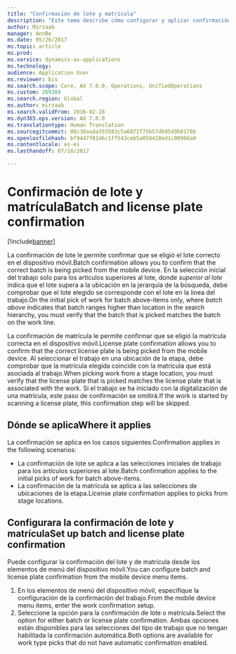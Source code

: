 ```yaml
---
title: "Confirmación de lote y matrícula"
description: "Este tema describe cómo configurar y aplicar confirmación de lote y matrícula desde un dispositivo móvil."
author: Mirzaab
manager: AnnBe
ms.date: 05/26/2017
ms.topic: article
ms.prod: 
ms.service: dynamics-ax-applications
ms.technology: 
audience: Application User
ms.reviewer: bis
ms.search.scope: Core, AX 7.0.0, Operations, UnifiedOperations
ms.custom: 269384
ms.search.region: Global
ms.author: mirzaab
ms.search.validFrom: 2016-02-28
ms.dyn365.ops.version: AX 7.0.0
ms.translationtype: Human Translation
ms.sourcegitcommit: 08c38aada355583c5a6872f75b57db95d9b81786
ms.openlocfilehash: bf9447f81d6c1ff543ceb5a058428ed1c0090da0
ms.contentlocale: es-es
ms.lasthandoff: 07/18/2017

---
```


# <a name="batch-and-license-plate-confirmation"></a><span data-ttu-id="96d3e-103">Confirmación de lote y matrícula</span><span class="sxs-lookup"><span data-stu-id="96d3e-103">Batch and license plate confirmation</span></span>

[!include[banner](../includes/banner.md)]

<span data-ttu-id="96d3e-104">La confirmación de lote le permite confirmar que se eligió el lote correcto en el dispositivo móvil.</span><span class="sxs-lookup"><span data-stu-id="96d3e-104">Batch confirmation allows you to confirm that the correct batch is being picked from the mobile device.</span></span> <span data-ttu-id="96d3e-105">En la selección inicial del trabajo solo para los artículos superiores al lote, donde *superior al lote* indica que el lote supera a la ubicación en la jerarquía de la búsqueda, debe comprobar que el lote elegido se corresponde con el lote en la línea del trabajo.</span><span class="sxs-lookup"><span data-stu-id="96d3e-105">On the initial pick of work for batch above-items only, where *batch above* indicates that batch ranges higher than location in the search hierarchy, you must verify that the batch that is picked matches the batch on the work line.</span></span> 

<span data-ttu-id="96d3e-106">La confirmación de matrícula le permite confirmar que se eligió la matrícula correcta en el dispositivo móvil.</span><span class="sxs-lookup"><span data-stu-id="96d3e-106">License plate confirmation allows you to confirm that the correct license plate is being picked from the mobile device.</span></span> <span data-ttu-id="96d3e-107">Al seleccionar el trabajo en una ubicación de la etapa, debe comprobar que la matrícula elegida coincide con la matrícula que está asociada al trabajo.</span><span class="sxs-lookup"><span data-stu-id="96d3e-107">When picking work from a stage location, you must verify that the license plate that is picked matches the license plate that is associated with the work.</span></span> <span data-ttu-id="96d3e-108">Si el trabajo se ha iniciado con la digitalización de una matrícula, este paso de confirmación se omitirá.</span><span class="sxs-lookup"><span data-stu-id="96d3e-108">If the work is started by scanning a license plate, this confirmation step will be skipped.</span></span>

## <a name="where-it-applies"></a><span data-ttu-id="96d3e-109">Dónde se aplica</span><span class="sxs-lookup"><span data-stu-id="96d3e-109">Where it applies</span></span>
<span data-ttu-id="96d3e-110">La confirmación se aplica en los casos siguientes:</span><span class="sxs-lookup"><span data-stu-id="96d3e-110">Confirmation applies in the following scenarios:</span></span>

- <span data-ttu-id="96d3e-111">La confirmación de lote se aplica a las selecciones iniciales de trabajo para los artículos superiores al lote.</span><span class="sxs-lookup"><span data-stu-id="96d3e-111">Batch confirmation applies to the initial picks of work for batch above-items.</span></span>
- <span data-ttu-id="96d3e-112">La confirmación de la matrícula se aplica a las selecciones de ubicaciones de la etapa.</span><span class="sxs-lookup"><span data-stu-id="96d3e-112">License plate confirmation applies to picks from stage locations.</span></span>

## <a name="set-up-batch-and-license-plate-confirmation"></a><span data-ttu-id="96d3e-113">Configurara la confirmación de lote y matrícula</span><span class="sxs-lookup"><span data-stu-id="96d3e-113">Set up batch and license plate confirmation</span></span>
<span data-ttu-id="96d3e-114">Puede configurar la confirmación del lote y de matrícula desde los elementos de menú del dispositivo móvil.</span><span class="sxs-lookup"><span data-stu-id="96d3e-114">You can configure batch and license plate confirmation from the mobile device menu items.</span></span>  
1.  <span data-ttu-id="96d3e-115">En los elementos de menú del dispositivo móvil, especifique la configuración de la confirmación del trabajo.</span><span class="sxs-lookup"><span data-stu-id="96d3e-115">From the mobile device menu items, enter the work confirmation setup.</span></span>  
2.  <span data-ttu-id="96d3e-116">Seleccione la opción para la confirmación de lote o matrícula.</span><span class="sxs-lookup"><span data-stu-id="96d3e-116">Select the option for either batch or license plate confirmation.</span></span> <span data-ttu-id="96d3e-117">Ambas opciones están disponibles para las selecciones del tipo de trabajo que no tengan habilitada la confirmación automática.</span><span class="sxs-lookup"><span data-stu-id="96d3e-117">Both options are available for work type picks that do not have automatic confirmation enabled.</span></span>  

